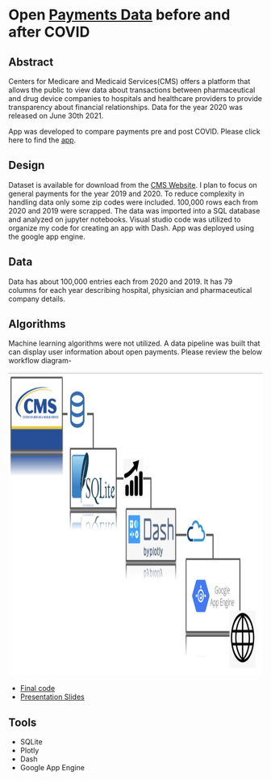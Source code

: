 # Open [Payments Data](https://www.cms.gov/OpenPayments/Data) before and after COVID

## Abstract

Centers for Medicare and Medicaid Services(CMS) offers a platform that allows the public to view data about transactions between pharmaceutical and drug device companies to hospitals and healthcare providers to provide transparency about financial relationships. Data for the year 2020 was released on June 30th 2021. 

App was developed to compare payments pre and post COVID. Please click here to find the [app](https://cms-openpayments-dot-metis-engineering-319923.wl.r.appspot.com/). 

## Design

Dataset is available for download from the [CMS Website](https://www.cms.gov/OpenPayments/Data/Dataset-Downloads). I plan to focus on general payments for the year 2019 and 2020. To reduce complexity in handling data only some zip codes were included. 100,000 rows each from 2020 and 2019 were scrapped. The data was imported into a SQL database and analyzed on jupyter notebooks. Visual studio code was utilized to organize my code for creating an app with Dash. App was deployed using the google app engine. 

## Data

Data has about 100,000 entries each from 2020 and 2019. It has 79 columns for each year describing hospital, physician and pharmaceutical company details.

## Algorithms

Machine learning algorithms were not utilized. A data pipeline was built that can display user information about open payments. Please review the below workflow diagram- 

<img src="Screen Shot 2021-07-22 at 4.05.56 PM.png" alt="Project_architecture" width="800" height = "600"/> 

* [Final code](https://github.com/PrasunaM/CMS_OpenPayments-MetisEngineering/blob/9d37fcee5a2b27d4a5794270052996984d7d292b/Final_submission/main.py)
* [Presentation Slides](https://github.com/PrasunaM/CMS_OpenPayments-MetisEngineering/blob/9d37fcee5a2b27d4a5794270052996984d7d292b/Final_submission/Metis%20Engineering%20Module%20Slides.pdf)

## Tools
* SQLite
* Plotly
* Dash
* Google App Engine


